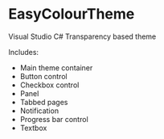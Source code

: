 # EasyColourTheme

Visual Studio C# Transparency based theme

Includes:
* Main theme container
* Button control
* Checkbox control
* Panel
* Tabbed pages 
* Notification
* Progress bar control
* Textbox

